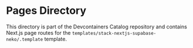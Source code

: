# Pages Directory

This directory is part of the Devcontainers Catalog repository and contains Next.js page routes for the `templates/stack-nextjs-supabase-neko/.template` template.

